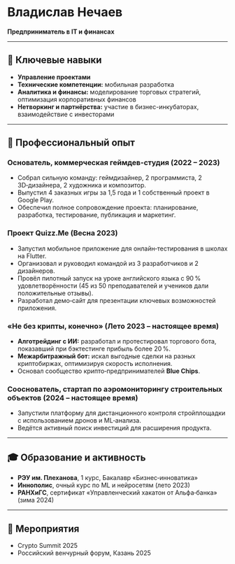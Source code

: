 # Владислав Нечаев

**Предприниматель в IT и финансах**

---

## 🔑 Ключевые навыки

- **Управление проектами**
- **Технические компетенции:** мобильная разработка  
- **Аналитика и финансы:** моделирование торговых стратегий, оптимизация корпоративных финансов  
- **Нетворкинг и партнёрства:** участие в бизнес-инкубаторах, взаимодействие с инвесторами  

---

## 💼 Профессиональный опыт

### Основатель, коммерческая геймдев-студия (2022 – 2023)

- Собрал сильную команду: геймдизайнер, 2 программиста, 2 3D‑дизайнера, 2 художника и композитор.  
- Выпустил 4 заказных игры за 1,5 года и 1 собственный проект в Google Play.  
- Обеспечил полное сопровождение проекта: планирование, разработка, тестирование, публикация и маркетинг.  

### Проект Quizz.Me (Весна 2023)

- Запустил мобильное приложение для онлайн‑тестирования в школах на Flutter.  
- Организовал и руководил командой из 3 разработчиков и 2 дизайнеров.  
- Провёл пилотный запуск на уроке английского языка с 90 % удовлетворённости (45 из 50 преподавателей и учеников дали положительные отзывы).  
- Разработал демо‑сайт для презентации ключевых возможностей приложения.  

### «Не без крипты, конечно» (Лето 2023 – настоящее время)

- **Алготрейдинг с ИИ:** разработал и протестировал торгового бота, показавший при бэктестинге прибыль более 20 %.  
- **Межарбитражный бот:** искал выгодные сделки на разных криптобиржах, оптимизируя скорость исполнения.  
- Основал сообщество крипто‑предпринимателей **Blue Chips**.  

### Сооснователь, стартап по аэромониторингу строительных объектов (2024 – настоящее время)

- Запустили платформу для дистанционного контроля стройплощадки с использованием дронов и ML‑анализа.  
- Ведётся активный поиск инвестиций для расширения продукта.  

---

## 🎓 Образование и активность

- **РЭУ им. Плеханова**, 1 курс, Бакалавр «Бизнес‑инноватика»  
- **Иннополис**, очный курс по ML и нейросетям (лето 2023)  
- **РАНХиГС**, сертификат «Управленческий хакатон от Альфа‑банка» (зима 2024)  

---

## 📅 Мероприятия

- Crypto Summit 2025  
- Российский венчурный форум, Казань 2025  
